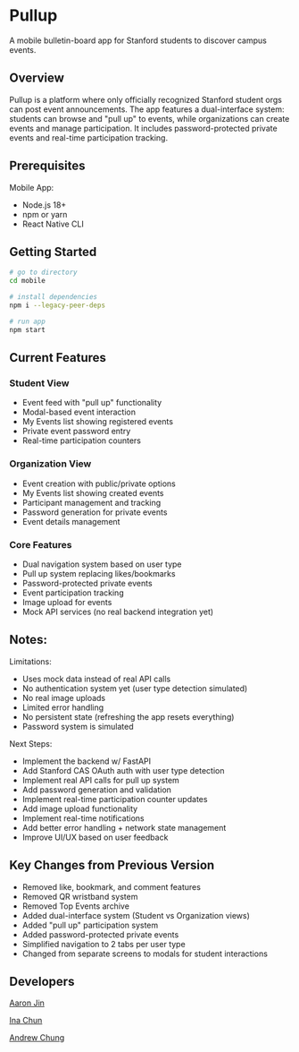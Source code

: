 # Pullup

A mobile bulletin-board app for Stanford students to discover campus events.

## Overview

Pullup is a platform where only officially recognized Stanford student orgs can post event announcements. The app features a dual-interface system: students can browse and "pull up" to events, while organizations can create events and manage participation. It includes password-protected private events and real-time participation tracking.

## Prerequisites

Mobile App:

- Node.js 18+
- npm or yarn
- React Native CLI

## Getting Started

```bash
# go to directory
cd mobile

# install dependencies
npm i --legacy-peer-deps

# run app
npm start
```

## Current Features

### Student View

- Event feed with "pull up" functionality
- Modal-based event interaction
- My Events list showing registered events
- Private event password entry
- Real-time participation counters

### Organization View

- Event creation with public/private options
- My Events list showing created events
- Participant management and tracking
- Password generation for private events
- Event details management

### Core Features

- Dual navigation system based on user type
- Pull up system replacing likes/bookmarks
- Password-protected private events
- Event participation tracking
- Image upload for events
- Mock API services (no real backend integration yet)

## Notes:

Limitations:

- Uses mock data instead of real API calls
- No authentication system yet (user type detection simulated)
- No real image uploads
- Limited error handling
- No persistent state (refreshing the app resets everything)
- Password system is simulated

Next Steps:

- Implement the backend w/ FastAPI
- Add Stanford CAS OAuth auth with user type detection
- Implement real API calls for pull up system
- Add password generation and validation
- Implement real-time participation counter updates
- Add image upload functionality
- Implement real-time notifications
- Add better error handling + network state management
- Improve UI/UX based on user feedback

## Key Changes from Previous Version

- Removed like, bookmark, and comment features
- Removed QR wristband system
- Removed Top Events archive
- Added dual-interface system (Student vs Organization views)
- Added "pull up" participation system
- Added password-protected private events
- Simplified navigation to 2 tabs per user type
- Changed from separate screens to modals for student interactions

## Developers

[Aaron Jin](https://github.com/aaronkjin)

[Ina Chun](https://github.com/ikc2210)

[Andrew Chung](https://github.com/awchung04)
